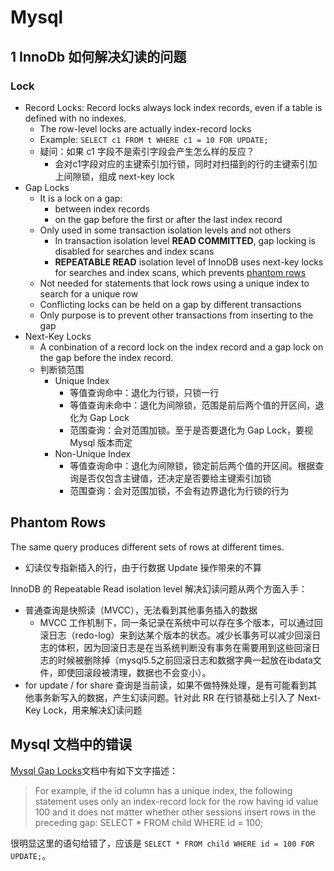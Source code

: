 # Mysql

## 1 InnoDb 如何解决幻读的问题

### Lock

- Record Locks: Record locks always lock index records, even if a table is defined with no indexes.
  - The row-level locks are actually index-record locks
  - Example: `SELECT c1 FROM t WHERE c1 = 10 FOR UPDATE;`
  - 疑问：如果 c1 字段不是索引字段会产生怎么样的反应？
    - 会对c1字段对应的主键索引加行锁，同时对扫描到的行的主键索引加上间隙锁，组成 next-key lock
- Gap Locks
  - It is a lock on a gap:
    - between index records
    - on the gap before the first or after the last index record
  - Only used in some transaction isolation levels and not others
    - In transaction isolation level **READ COMMITTED**, gap locking is disabled for searches and index scans
    - **REPEATABLE READ** isolation level of InnoDB uses next-key locks for searches and index scans, which prevents [phantom rows](#phantom-rows)
  - Not needed for statements that lock rows using a unique index to search for a unique row
  - Conflicting locks can be held on a gap by different transactions
  - Only purpose is to prevent other transactions from inserting to the gap
- Next-Key Locks
  - A conbination of a record lock on the index record and a gap lock on the gap before the index record.
  - 判断锁范围
    - Unique Index
      - 等值查询命中：退化为行锁，只锁一行
      - 等值查询未命中：退化为间隙锁，范围是前后两个值的开区间，退化为 Gap Lock
      - 范围查询：会对范围加锁。至于是否要退化为 Gap Lock，要视 Mysql 版本而定
    - Non-Unique Index
      - 等值查询命中：退化为间隙锁，锁定前后两个值的开区间。根据查询是否仅包含主键值，还决定是否要给主键索引加锁
      - 范围查询：会对范围加锁，不会有边界退化为行锁的行为

## Phantom Rows

The same query produces different sets of rows at different times.

- 幻读仅专指新插入的行，由于行数据 Update 操作带来的不算
  
InnoDB 的 Repeatable Read isolation level 解决幻读问题从两个方面入手：

- 普通查询是快照读（MVCC），无法看到其他事务插入的数据
  - MVCC 工作机制下，同一条记录在系统中可以存在多个版本，可以通过回滚日志（redo-log）来到达某个版本的状态。减少长事务可以减少回滚日志的体积，因为回滚日志是在当系统判断没有事务在需要用到这些回滚日志的时候被删除掉（mysql5.5之前回滚日志和数据字典一起放在ibdata文件，即使回滚段被清理，数据也不会变小）。
- for update / for share 查询是当前读，如果不做特殊处理，是有可能看到其他事务新写入的数据，产生幻读问题。针对此 RR 在行锁基础上引入了 Next-Key Lock，用来解决幻读问题

## Mysql 文档中的错误

[Mysql Gap Locks](https://dev.mysql.com/doc/refman/8.0/en/innodb-locking.html#innodb-next-key-locks)文档中有如下文字描述：

> For example, if the id column has a unique index, the following statement uses only an index-record lock for the row having id value 100 and it does not matter whether other sessions insert rows in the preceding gap:
> SELECT * FROM child WHERE id = 100;

很明显这里的语句给错了，应该是 `SELECT * FROM child WHERE id = 100 FOR UPDATE;`。

